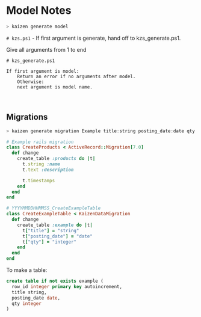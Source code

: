 # Model Notes

```powershell
> kaizen generate model
```


`# kzs.ps1` - If first argument is generate, hand off to kzs_generate.ps1.

Give all arguments from 1 to end

```
# kzs_generate.ps1

If first argument is model:
	Return an error if no arguments after model.
	Otherwise:
	next argument is model name.
```

<br>

## Migrations

```powershell
> kaizen generate migration Example title:string posting_date:date qty:integer
```

```ruby
# Example rails migration
class CreateProducts < ActiveRecord::Migration[7.0]
  def change
    create_table :products do |t|
      t.string :name
      t.text :description

      t.timestamps
    end
  end
end
```

```ruby
# YYYYMMDDHHMMSS_CreateExampleTable
class CreateExampleTable < KaizenDataMigration
  def change
    create_table :example do |t|
      t["title"] = "string"
      t["posting_date"] = "date"
      t["qty"] = "integer"
    end
  end
end
```


To make a table:

```SQL
create table if not exists example (
  row_id integer primary key autoincrement,
  title string,
  posting_date date,
  qty integer
)
```